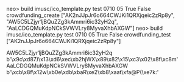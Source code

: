 neo> build imusc/ico_template.py test 0710 05 True False crowdfunding_create ["AK2nJJpJr6o664CWJKi1QRXjqeic2zRp8y", "AW5C5LZjyr1jBQuZZg3kAmmri6ic32yH2q", "AaLCDGQMuKdpNCkSVWVLry8MyvaXhbAXGW"]
neo> build imusc/ico_template.py test 0710 05 True False crowdfunding_test ["AK2nJJpJr6o664CWJKi1QRXjqeic2zRp8y"]


AW5C5LZjyr1jBQuZZg3kAmmri6ic32yH2q    b'\x9c\xd87)\x13\xd6\xec\xb2hjWX\x89\x82\x15\xc3\x02\x8f\xc8m'
AaLCDGQMuKdpNCkSVWVLry8MyvaXhbAXGW    b'\xcb\x8f\x12w\xb0e\xdb\xbaR\xe2\xb8\xaat\xfa@P(\xe7k:'
